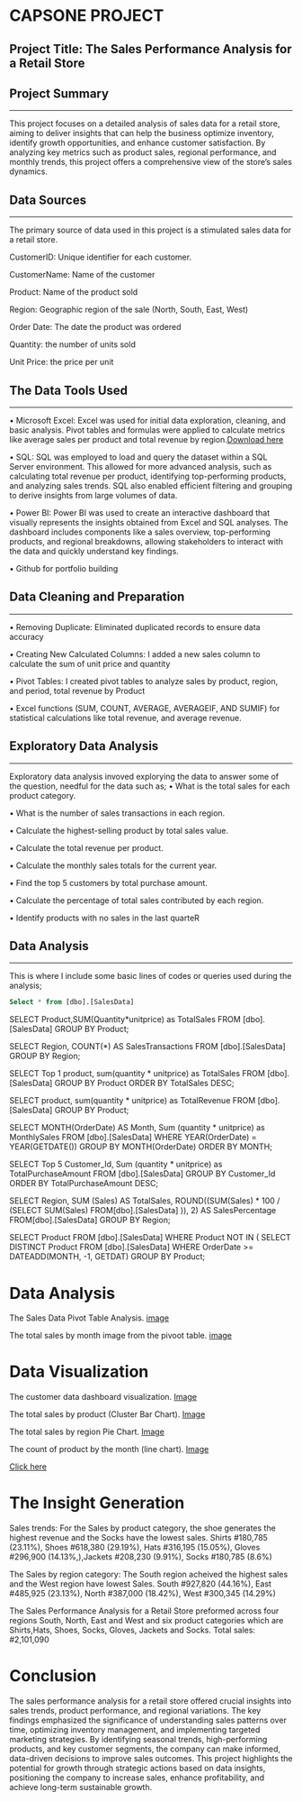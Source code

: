# CAPSONE PROJECT

## Project Title: The Sales Performance Analysis for a Retail Store

## Project Summary
---
This project focuses on a detailed analysis of sales data for a retail store, aiming to deliver insights that can help the business optimize inventory, identify growth opportunities, and enhance customer satisfaction. By analyzing key metrics such as product sales, regional performance, and monthly trends, this project offers a comprehensive view of the store’s sales dynamics.

## Data Sources
---
The primary source of data used in this project is a stimulated sales data for a retail store.

CustomerID: Unique identifier for each customer.

CustomerName: Name of the customer

Product: Name of the product sold

Region: Geographic region of the sale (North, South, East, West)

Order Date: The date the product was ordered

Quantity: the number of units sold

Unit Price: the price per unit

## The Data Tools Used
---
•	Microsoft Excel: Excel was used for initial data exploration, cleaning, and basic analysis. Pivot tables and formulas were applied to calculate metrics like average sales 
  per product and total revenue by region.[Download here](http://www.microsoft.com)
  
•	SQL: SQL was employed to load and query the dataset within a SQL Server environment. This allowed for more advanced analysis, such as calculating total revenue per 
  product, identifying top-performing products, and analyzing sales trends. SQL also enabled efficient filtering and grouping to derive insights from large volumes of data.
  
•	Power BI: Power BI was used to create an interactive dashboard that visually represents the insights obtained from Excel and SQL analyses. The dashboard includes 
  components like a sales overview, top-performing products, and regional breakdowns, allowing stakeholders to interact with the data and quickly understand key findings.
  
•	Github for portfolio building

## Data Cleaning and Preparation
---
• Removing Duplicate: Eliminated duplicated records to ensure data accuracy  

• Creating New Calculated Columns: I added a new sales column to calculate the sum of unit price and quantity

• Pivot Tables: I created pivot tables to analyze sales by product, region, and period, total revenue by Product

• Excel functions (SUM, COUNT, AVERAGE, AVERAGEIF, AND SUMIF) for statistical calculations like total revenue, and average revenue.
## Exploratory Data Analysis
---
Exploratory data analysis invoved explorying the data to answer some of the question, needful for the data such as;
• What is the total sales for each product category. 

• What is the number of sales transactions in each region. 

• Calculate the highest-selling product by total sales value.

• Calculate the total revenue per product. 

• Calculate  the monthly sales totals for the current year. 

• Find the top 5 customers by total purchase amount. 

• Calculate the percentage of total sales contributed by each region. 

• Identify products with no sales in the last quarteR

## Data Analysis 
---
This is where I include some basic lines of codes or queries used during the analysis;

```SQL
Select * from [dbo].[SalesData]
```

SELECT Product,SUM(Quantity*unitprice) as TotalSales
FROM [dbo].[SalesData]
GROUP BY Product;

SELECT Region, COUNT(*) AS SalesTransactions
FROM [dbo].[SalesData]
GROUP BY Region;

SELECT Top 1 product, sum(quantity * unitprice) as TotalSales
FROM [dbo].[SalesData]
GROUP BY Product
ORDER BY TotalSales DESC;

SELECT product, sum(quantity * unitprice) as TotalRevenue
FROM [dbo].[SalesData]
GROUP BY Product;

SELECT MONTH(OrderDate) AS Month, Sum (quantity * unitprice) as MonthlySales
FROM [dbo].[SalesData]
WHERE YEAR(OrderDate) = YEAR(GETDATE())
GROUP BY MONTH(OrderDate)
ORDER BY MONTH;

SELECT Top 5 Customer_Id, Sum (quantity * unitprice) as TotalPurchaseAmount
FROM [dbo].[SalesData]
GROUP BY Customer_Id
ORDER BY TotalPurchaseAmount DESC;

SELECT Region, 
SUM (Sales) AS TotalSales, 
ROUND((SUM(Sales) * 100 / (SELECT SUM(Sales)
FROM[dbo].[SalesData] )), 2) AS SalesPercentage
FROM[dbo].[SalesData]
GROUP BY Region;

SELECT Product
FROM [dbo].[SalesData]
WHERE Product NOT IN (
SELECT DISTINCT Product
FROM [dbo].[SalesData]
WHERE OrderDate >= DATEADD(MONTH, -1, GETDAT)
GROUP BY Product;

# Data Analysis

The Sales Data Pivot Table Analysis. [image](https://github.com/user-attachments/assets/62f70d99-5bf6-46c9-90cc-f7ea254a6f2f)

The total sales by month image from the pivoot table. [image](https://github.com/user-attachments/assets/d8eea37c-26d5-41c3-9510-1fc156140913)

# Data Visualization

The customer data dashboard visualization. [Image](https://github.com/user-attachments/assets/9859bb0e-615b-4773-8e82-78c29fbdee14)

The total sales by product (Cluster Bar Chart). [Image](https://github.com/user-attachments/assets/ac90f320-c978-4209-a9e4-241c9ea3648c)

The total sales by region Pie Chart. [Image](https://github.com/user-attachments/assets/115fa3ec-9bf8-4daf-90c7-7828a644dcd1)

The count of product by the month (line chart). [Image](https://github.com/user-attachments/assets/5f0c9547-a750-4da2-b150-99af73cecde4)


[Click here](https://youtu.be/sQD7kaZ5h0s?si=Fexaje79_3UglEHi)
# The Insight Generation

Sales trends: For the Sales by product category, the shoe generates the highest revenue and the Socks have the lowest sales.
Shirts #180,785 (23.11%), Shoes #618,380 (29.19%), Hats #316,195 (15.05%), Gloves #296,900 (14.13%,),Jackets #208,230 (9.91%), Socks #180,785 (8.6%)

The Sales by region category: The South region acheived the highest sales and the West region have lowest Sales.
South #927,820 (44.16%), East #485,925 (23.13%), North #387,000 (18.42%), West #300,345 (14.29%)

The Sales Performance Analysis for a Retail Store preformed across four regions South, North, East and West and six product categories which are Shirts,Hats, Shoes, Socks, Gloves, Jackets and Socks. Total sales: #2,101,090

# Conclusion

The sales performance analysis for a retail store offered crucial insights into sales trends, product performance, and regional variations. The key findings emphasized the significance of understanding sales patterns over time, optimizing inventory management, and implementing targeted marketing strategies. By identifying seasonal trends, high-performing products, and key customer segments, the company can make informed, data-driven decisions to improve sales outcomes. This project highlights the potential for growth through strategic actions based on data insights, positioning the company to increase sales, enhance profitability, and achieve long-term sustainable growth.
